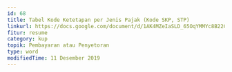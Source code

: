 ```yaml
---
id: 68
title: Tabel Kode Ketetapan per Jenis Pajak (Kode SKP, STP)
linkurl: https://docs.google.com/document/d/1AK4MZeIaSLD_65OqYMMYc8B22CFup6vLIlq0WDB8MlE/edit?usp=drivesdk
fitur: resume
category: kup
topik: Pembayaran atau Penyetoran
type: word
modifiedTime: 11 Desember 2019
---
```



